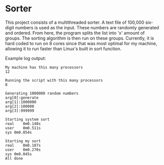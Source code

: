 # Sorter
This project consists of a multithreaded sorter. A text file of 100,000 six-digit numbers is used
as the input. These numbers are randomly generated and ordered. From here, the program splits the
list into 'x' amount of groups. The sorting algorithm is then run on these groups. Currently, it is
hard coded to run on 8 cores since that was most optimal for my machine, allowing it to run faster
than Linux's built in sort function.

Example log output:
```
My machine has this many processors
12

Running the script with this many processors
8

Generating 1000000 random numbers
arg[0]:generate
arg[1]:1000000
arg[2]:100000
arg[3]:999999

Starting system sort
real	0m0.140s
user	0m0.511s
sys	0m0.054s

Starting my sort
real	0m0.187s
user	0m0.270s
sys	0m0.045s
All done
```
